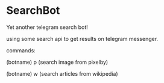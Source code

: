 # SearchBot
Yet another telegram search bot!

using some search api to get results on telegram messenger.

commands:

(botname) p (search image from pixelby)

(botname) w (search articles from wikipedia)
